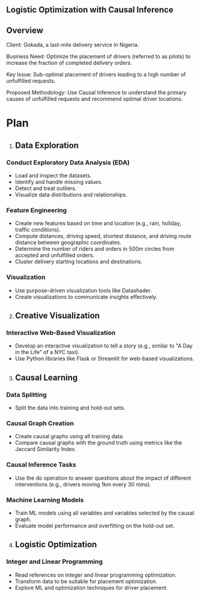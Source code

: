 ## Logistic Optimization with Causal Inference

## Overview

Client: Gokada, a last-mile delivery service in Nigeria.

Business Need: Optimize the placement of drivers (referred to as pilots) to increase the fraction of completed delivery orders.

Key Issue: Sub-optimal placement of drivers leading to a high number of unfulfilled requests.

Proposed Methodology: Use Causal Inference to understand the primary causes of unfulfilled requests and recommend optimal driver locations.

# Plan

1. ## Data Exploration

### Conduct Exploratory Data Analysis (EDA)
- Load and inspect the datasets.
- Identify and handle missing values.
- Detect and treat outliers.
- Visualize data distributions and relationships.

### Feature Engineering
- Create new features based on time and location (e.g., rain, holiday, traffic conditions).
- Compute distances, driving speed, shortest distance, and driving route distance between geographic coordinates.
- Determine the number of riders and orders in 500m circles from accepted and unfulfilled orders.
- Cluster delivery starting locations and destinations.

### Visualization
- Use purpose-driven visualization tools like Datashader.
- Create visualizations to communicate insights effectively.

2. ## Creative Visualization

### Interactive Web-Based Visualization
- Develop an interactive visualization to tell a story (e.g., similar to "A Day in the Life" of a NYC taxi).
- Use Python libraries like Flask or Streamlit for web-based visualizations.

3. ## Causal Learning

### Data Splitting
- Split the data into training and hold-out sets.

### Causal Graph Creation
- Create causal graphs using all training data.
- Compare causal graphs with the ground truth using metrics like the Jaccard Similarity Index.

### Causal Inference Tasks
- Use the do operation to answer questions about the impact of different interventions (e.g., drivers moving 1km every 30 mins).

### Machine Learning Models
- Train ML models using all variables and variables selected by the causal graph.
- Evaluate model performance and overfitting on the hold-out set.

4. ## Logistic Optimization

### Integer and Linear Programming
- Read references on integer and linear programming optimization.
- Transform data to be suitable for placement optimization.
- Explore ML and optimization techniques for driver placement.
